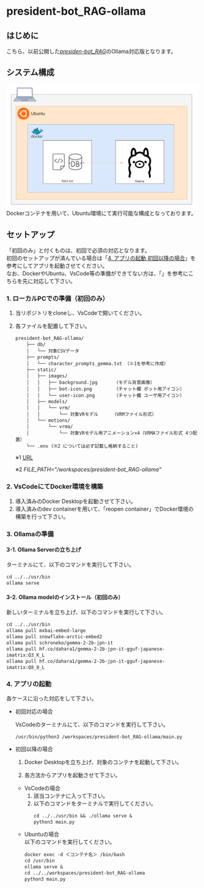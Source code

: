 # president-bot_RAG-ollama

## はじめに
こちら、以前公開した[*presiden-bot_RAG*](https://github.com/SakutoHata/president-bot_RAG)のOllama対応版となります。

## システム構成
![ボット構成図](/images/ボット構成図.png)<br>
Dockerコンテナを用いて、Ubuntu環境にて実行可能な構成となっております。

## セットアップ
「初回のみ」と付くものは、初回で必須の対応となります。<br>
初回のセットアップが済んでいる場合は「[4. アプリの起動 初回以降の場合](#4-アプリの起動)」を参考にしてアプリを起動させてください。<br>
なお、DockerやUbuntu、VsCode等の準備ができてない方は、「」を参考にこちらを先に対応して下さい。

### 1. ローカルPCでの準備（初回のみ）
1. 当リポジトリをcloneし、VsCodeで開いてください。
2. 各ファイルを配置して下さい。
    ```
    president-bot_RAG-ollama/
        ├── db/
        │   └── 対象CSVデータ
        ├── prompts/
        │   └── character_prompts_gemma.txt （※1を参考に作成）
        ├── static/
        │   ├── images/
        │   │   ├── background.jpg      （モデル背景画像）
        │   │   ├── bot-icon.png        （チャット欄 ボット用アイコン）
        │   │   └── user-icon.png       （チャット欄 ユーザ用アイコン）
        │   ├── models/
        │   │   └── vrm/
        │   │       └── 対象VRモデル     （VRMファイル形式）
        │   └── motions/
        │       └── vrma/
        │           └── 対象VRモデル用アニメーション×4（VRMAファイル形式 4つ配置）
        └── .env (※2 については必ず記載し格納すること)
    ```
    ※1 [URL](https://www.promptingguide.ai/models/gemma)

    ※2 *FILE_PATH="/workspaces/president-bot_RAG-ollama"*

### 2. VsCodeにてDocker環境を構築
1. 導入済みのDocker Desktopを起動させて下さい。
2. 導入済みのdev containerを用いて、「reopen container」でDocker環境の構築を行って下さい。
### 3. Ollamaの準備
#### 3-1. Ollama Serverの立ち上げ
ターミナルにて、以下のコマンドを実行して下さい。
```
cd ../../usr/bin
ollama serve
```
#### 3-2. Ollama modelのインストール（初回のみ）
新しいターミナルを立ち上げ、以下のコマンドを実行して下さい。
```
cd ../../usr/bin
ollama pull mxbai-embed-large
ollama pull snowflake-arctic-embed2
ollama pull schroneko/gemma-2-2b-jpn-it
ollama pull hf.co/dahara1/gemma-2-2b-jpn-it-gguf-japanese-imatrix:Q3_K_L
ollama pull hf.co/dahara1/gemma-2-2b-jpn-it-gguf-japanese-imatrix:Q8_0_L
```
### 4. アプリの起動
各ケースに沿った対応をして下さい。

- 初回対応の場合<br>

    VsCodeのターミナルにて、以下のコマンドを実行して下さい。

    ```
    /usr/bin/python3 /workspaces/president-bot_RAG-ollama/main.py
    ```

- 初回以降の場合<br>
    1. Docker Desktopを立ち上げ、対象のコンテナを起動して下さい。

    2. 各方法からアプリを起動させて下さい。
    - VsCodeの場合<br>
        1. 該当コンテナに入って下さい。
        2. 以下のコマンドをターミナルで実行してください。
            ```
            cd ../../usr/bin && ./ollama serve &
            python3 main.py
            ```
    - Ubuntuの場合<br>
        以下のコマンドを実行してください。
        ```
        docker exec -d ＜コンテナ名＞ /bin/bash
        cd /usr/bin
        ollama serve &
        cd ../../workspaces/president-bot_RAG-ollama
        python3 main.py
        ```
